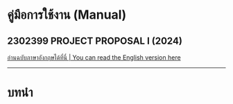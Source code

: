 # คู่มือการใช้งาน (Manual)

## 2302399 PROJECT PROPOSAL I (2024)

[อ่านฉบับภาษาอังกฤษได้ที่นี่ | You can read the English version here](README.md)

---

# บทนำ

